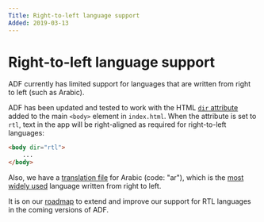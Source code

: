 ```yaml
---
Title: Right-to-left language support
Added: 2019-03-13
---
```


# Right-to-left language support

ADF currently has limited support for languages that are written from right to left (such as Arabic).

ADF has been updated and tested to work with the HTML
[`dir` attribute](https://www.w3.org/TR/html51/dom.html#the-dir-attribute)
added to the main `<body>` element in `index.html`. When the attribute is set to
`rtl`, text in the app will be right-aligned as required for right-to-left languages:

```html
<body dir="rtl">
    ...
</body>
```

Also, we have a [translation file](internationalization.md) for Arabic (code: "ar"),
which is the
[most widely used](https://en.wikipedia.org/wiki/List_of_languages_by_number_of_native_speakers)
language written from right to left.

It is on our [roadmap](../roadmap.md) to extend and improve our support for RTL languages
in the coming versions of ADF.
